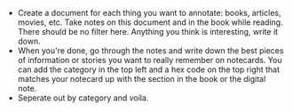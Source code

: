 - Create a document for each thing you want to annotate: books, articles, movies, etc. Take notes on this document and in the book while reading. There should be no filter here. Anything you think is interesting, write it down.
- When you're done, go through the notes and write down the best pieces of information or stories you want to really remember on notecards. You can add the category in the top left and a hex code on the top right that matches your notecard up with the section in the book or the digital note.
- Seperate out by category and voila.
